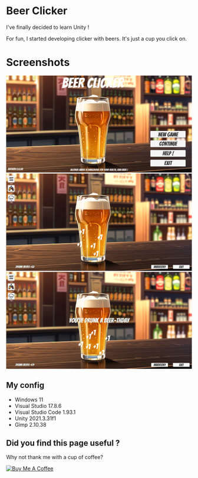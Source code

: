 # Beer Clicker

I've finally decided to learn Unity !

For fun, I started developing clicker with beers.
It's just a cup you click on.

# Screenshots

![ScreenShot](https://github.com/AlexisAmand/Beer-Clicker/blob/main/screenshots/beer-01.png)
![ScreenShot](https://github.com/AlexisAmand/Beer-Clicker/blob/main/screenshots/beer-02.png)
![ScreenShot](https://github.com/AlexisAmand/Beer-Clicker/blob/main/screenshots/beer-03.png)

##  My config

* Windows 11
* Visual Studio 17.8.6
* Visual Studio Code 1.93.1
* Unity 2021.3.31f1
* Gimp 2.10.38

## Did you find this page useful ?
Why not thank me with a cup of coffee?

<a href="https://www.buymeacoffee.com/alexisamand" target="_blank"><img src="https://cdn.buymeacoffee.com/buttons/v2/default-blue.png" alt="Buy Me A Coffee" width="210" ></a>





